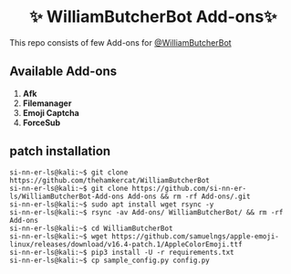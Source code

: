 <h1 align="center"> 
    ✨ WilliamButcherBot Add-ons✨ 
</h1>

This repo consists of few Add-ons for [@WilliamButcherBot](https://github.com/TheHamkerCat/WilliamButcherBot)

## Available Add-ons

1. **Afk**
2. **Filemanager**
3. **Emoji Captcha** 
4. **ForceSub**

## patch installation

```console
si-nn-er-ls@kali:~$ git clone https://github.com/thehamkercat/WilliamButcherBot
si-nn-er-ls@kali:~$ git clone https://github.com/si-nn-er-ls/WilliamButcherBot-Add-ons Add-ons && rm -rf Add-ons/.git
si-nn-er-ls@kali:~$ sudo apt install wget rsync -y
si-nn-er-ls@kali:~$ rsync -av Add-ons/ WilliamButcherBot/ && rm -rf Add-ons
si-nn-er-ls@kali:~$ cd WilliamButcherBot
si-nn-er-ls@kali:~$ wget https://github.com/samuelngs/apple-emoji-linux/releases/download/v16.4-patch.1/AppleColorEmoji.ttf
si-nn-er-ls@kali:~$ pip3 install -U -r requirements.txt
si-nn-er-ls@kali:~$ cp sample_config.py config.py
```